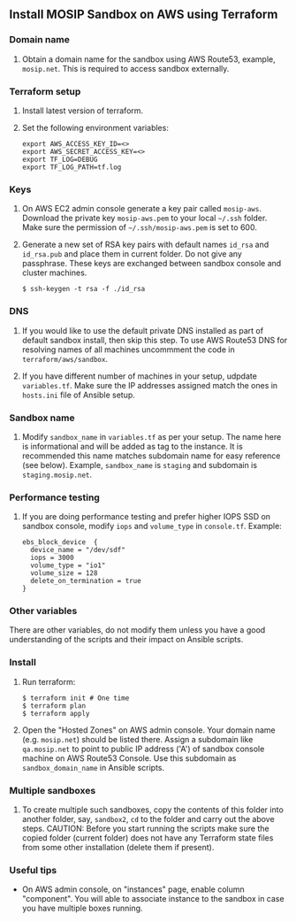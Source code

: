 ## Install MOSIP Sandbox on AWS using Terraform

### Domain name 
1. Obtain a domain name for the sandbox using AWS Route53, example, `mosip.net`.  This is required to access sandbox externally.

### Terraform setup
1. Install latest version of terraform. 

1. Set the following environment variables:
    ```
    export AWS_ACCESS_KEY_ID=<>
    export AWS_SECRET_ACCESS_KEY=<>
    export TF_LOG=DEBUG
    export TF_LOG_PATH=tf.log  
    ```
### Keys
1. On AWS EC2 admin console generate a key pair called `mosip-aws`.  Download the private key `mosip-aws.pem` to your local `~/.ssh` folder. Make sure the permission of `~/.ssh/mosip-aws.pem` is set to 600. 

1. Generate a new set of RSA key pairs with default names `id_rsa` and `id_rsa.pub` and place them in current folder. Do not give any passphrase. These keys are exchanged between sandbox console and cluster machines.
    ```
    $ ssh-keygen -t rsa -f ./id_rsa
    ```
### DNS
1. If you would like to use the default private DNS installed as part of default sandbox install, then skip this step. To use AWS Route53 DNS for resolving names of all machines uncommment the code in `terraform/aws/sandbox`.
  
1. If you have different number of machines in your setup, udpdate `variables.tf`. Make sure the IP addresses assigned match the ones in `hosts.ini` file of Ansible setup.
  
### Sandbox name
1. Modify `sandbox_name` in `variables.tf` as per your setup.  The name here is informational and will be added as tag to the instance.  It is recommended this name matches subdomain name for easy reference (see below).  Example, `sandbox_name` is `staging` and subdomain is `staging.mosip.net`. 

### Performance testing
1. If you are doing performance testing and prefer higher IOPS SSD on sandbox console, modify `iops` and `volume_type` in `console.tf`. Example:
    ```
    ebs_block_device  { 
      device_name = "/dev/sdf"
      iops = 3000
      volume_type = "io1"
      volume_size = 128
      delete_on_termination = true 
    } 
    ```

### Other variables
There are other variables, do not modify them unless you have a good understanding of the scripts and their impact on Ansible scripts. 

### Install

1. Run terraform:
    ```
    $ terraform init # One time
    $ terraform plan
    $ terraform apply
    ```
1. Open the "Hosted Zones" on AWS admin console. Your domain name (e.g. `mosip.net`) should be listed there.  Assign a subdomain like `qa.mosip.net` to point to public IP address ('A') of sandbox console machine on AWS Route53 Console.  Use this subdomain as `sandbox_domain_name` in Ansible scripts.

### Multiple sandboxes
1. To create multiple such sandboxes, copy the contents of this folder into another folder, say, `sandbox2`, `cd` to the folder and carry out the above steps. CAUTION: Before you start running the scripts make sure the copied folder (current folder) does not have any Terraform state files from some other installation (delete them if present).

### Useful tips
* On AWS admin console, on "instances" page, enable column "component".  You will able to associate instance to the sandbox in case you have multiple boxes running. 

